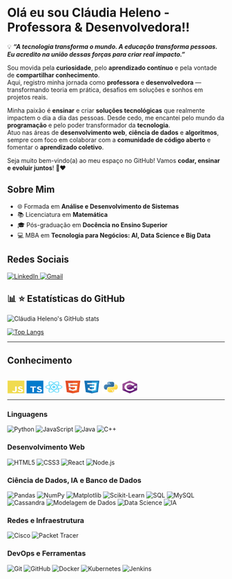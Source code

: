 # Olá eu sou Cláudia Heleno - Professora & Desenvolvedora!! 

 
💡 ***“A tecnologia transforma o mundo. A educação transforma pessoas. Eu acredito na união dessas forças para criar real impacto.”***

Sou movida pela **curiosidade**, pelo **aprendizado contínuo** e pela vontade de **compartilhar conhecimento**.  
Aqui, registro minha jornada como **professora** e **desenvolvedora** — transformando teoria em prática, desafios em soluções e sonhos em projetos reais.

Minha paixão é **ensinar** e criar **soluções tecnológicas** que realmente impactem o dia a dia das pessoas. Desde cedo, me encantei pelo mundo da **programação** e pelo poder transformador da **tecnologia**.  
Atuo nas áreas de **desenvolvimento web**, **ciência de dados** e **algoritmos**, sempre com foco em colaborar com a **comunidade de código aberto** e fomentar o **aprendizado coletivo**.


Seja muito bem-vindo(a) ao meu espaço no GitHub! Vamos **codar, ensinar e evoluir juntos**! 🚀❤️

## Sobre Mim
- 🌐 Formada em **Análise e Desenvolvimento de Sistemas**  
- 📚 Licenciatura em **Matemática**  
- 🎓 Pós-graduação em **Docência no Ensino Superior**  
-  💻 MBA em **Tecnologia para Negócios: AI, Data Science e Big Data**

## Redes Sociais

<div>
  <a href="https://www.linkedin.com/in/claudia-heleno" target="_blank" rel="noopener noreferrer">
    <img src="https://img.shields.io/badge/-LinkedIn-0A66C2?style=for-the-badge&logo=linkedin&logoColor=white" alt="LinkedIn" />
  </a>

  <a href="mailto:professora.chs@gmail.com" target="_blank" rel="noopener noreferrer">
    <img src="https://img.shields.io/badge/-Gmail-D14836?style=for-the-badge&logo=gmail&logoColor=white" alt="Gmail" />
  </a>
</div>

## 📊 ⭐ Estatísticas do GitHub

![Cláudia Heleno's GitHub stats](https://github-readme-stats.vercel.app/api?username=professora-chs&show_icons=true&theme=tokyonight&hide_border=true&count_private=true)

[![Top Langs](https://github-readme-stats.vercel.app/api/top-langs/?username=professora-chs&layout=compact&theme=tokyonight&hide_border=true)](https://github.com/anuraghazra/github-readme-stats)

---

## Conhecimento

<div style="display: inline_block"><br>
  <img align="center" alt="Prof-Js" height="30" width="40" src="https://raw.githubusercontent.com/devicons/devicon/master/icons/javascript/javascript-plain.svg">
  <img align="center" alt="Prof-Ts" height="30" width="40" src="https://raw.githubusercontent.com/devicons/devicon/master/icons/typescript/typescript-plain.svg">
  <img align="center" alt="Prof-React" height="30" width="40" src="https://raw.githubusercontent.com/devicons/devicon/master/icons/react/react-original.svg">
  <img align="center" alt="Prof-HTML" height="30" width="40" src="https://raw.githubusercontent.com/devicons/devicon/master/icons/html5/html5-original.svg">
  <img align="center" alt="Prof-CSS" height="30" width="40" src="https://raw.githubusercontent.com/devicons/devicon/master/icons/css3/css3-original.svg">
  <img align="center" alt="Prof-Python" height="30" width="40" src="https://raw.githubusercontent.com/devicons/devicon/master/icons/python/python-original.svg">
  <img align="center" alt="Prof-Csharp" height="30" width="40" src="https://raw.githubusercontent.com/devicons/devicon/master/icons/csharp/csharp-original.svg">
</div>

---

### Linguagens
![Python](https://img.shields.io/badge/-Python-3776AB?style=flat-square&logo=python&logoColor=white)
![JavaScript](https://img.shields.io/badge/-JavaScript-F7DF1E?style=flat-square&logo=javascript&logoColor=black)
![Java](https://img.shields.io/badge/-Java-007396?style=flat-square&logo=java&logoColor=white)
![C++](https://img.shields.io/badge/-C++-00599C?style=flat-square&logo=c%2b%2b&logoColor=white)

### Desenvolvimento Web
![HTML5](https://img.shields.io/badge/-HTML5-E34F26?style=flat-square&logo=html5&logoColor=white)
![CSS3](https://img.shields.io/badge/-CSS3-1572B6?style=flat-square&logo=css3)
![React](https://img.shields.io/badge/-React-61DAFB?style=flat-square&logo=react&logoColor=black)
![Node.js](https://img.shields.io/badge/-Node.js-339933?style=flat-square&logo=node.js&logoColor=white)

### Ciência de Dados, IA e Banco de Dados
![Pandas](https://img.shields.io/badge/-Pandas-150458?style=flat-square&logo=pandas)
![NumPy](https://img.shields.io/badge/-NumPy-013243?style=flat-square&logo=numpy)
![Matplotlib](https://img.shields.io/badge/Matplotlib-11557C?style=flat-square&logo=python&logoColor=white)
![Scikit-Learn](https://img.shields.io/badge/-Scikit--Learn-F7931E?style=flat-square&logo=scikit-learn&logoColor=white)
![SQL](https://img.shields.io/badge/-SQL-4479A1?style=flat-square&logo=sqlite&logoColor=white)
![MySQL](https://img.shields.io/badge/-MySQL-4479A1?style=flat-square&logo=mysql&logoColor=white)
![Cassandra](https://img.shields.io/badge/-Cassandra-1283A2?style=flat-square&logo=apachecassandra&logoColor=white)
![Modelagem de Dados](https://img.shields.io/badge/Modelagem_de_Dados-0A0A0A?style=flat-square&logo=erlang&logoColor=white)
![Data Science](https://img.shields.io/badge/Data_Science-FF6F61?style=flat-square&logo=databricks&logoColor=white)
![IA](https://img.shields.io/badge/IA-5C2D91?style=flat-square&logo=artificialintelligence&logoColor=white)

### Redes e Infraestrutura
![Cisco](https://img.shields.io/badge/-Cisco-1BA0E1?style=flat-square&logo=cisco&logoColor=white)
![Packet Tracer](https://img.shields.io/badge/-Packet_Tracer-F87C20?style=flat-square&logo=cisco&logoColor=white)

### DevOps e Ferramentas
![Git](https://img.shields.io/badge/-Git-F05032?style=flat-square&logo=git&logoColor=white)
![GitHub](https://img.shields.io/badge/-GitHub-181717?style=flat-square&logo=github)
![Docker](https://img.shields.io/badge/-Docker-2496ED?style=flat-square&logo=docker&logoColor=white)
![Kubernetes](https://img.shields.io/badge/-Kubernetes-326CE5?style=flat-square&logo=kubernetes&logoColor=white)
![Jenkins](https://img.shields.io/badge/-Jenkins-D24939?style=flat-square&logo=jenkins&logoColor=white)



